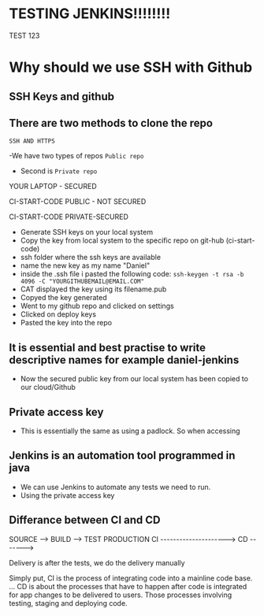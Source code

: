 # TESTING JENKINS!!!!!!!!
TEST 123



# Why should we use SSH with Github

## SSH Keys and github
## There are two methods to clone the repo

    SSH AND HTTPS
   -We have two types of repos ```Public repo```
   - Second is ```Private repo```

YOUR LAPTOP - SECURED

CI-START-CODE
PUBLIC - NOT SECURED

CI-START-CODE
PRIVATE-SECURED

- Generate SSH keys on your local system
- Copy the key from local system to the specific repo on git-hub (ci-start-code)
- ssh folder where the ssh keys are available
- name the new key as my name "Daniel"
- inside the .ssh file i pasted the following code: ```ssh-keygen -t rsa -b 4096 -C "YOURGITHUBEMAIL@EMAIL.COM"```
- CAT displayed the key using its filename.pub
- Copyed the key generated
- Went to my github repo and clicked on settings
- Clicked on deploy keys
- Pasted the key into the repo

## It is essential and best practise to write descriptive names for example daniel-jenkins
- Now the secured public key from our local system has been copied to our cloud/Github

## Private access key
- This is essentially the same as using a padlock. So when accessing 

##  Jenkins is an automation tool programmed in java
- We can use Jenkins to automate any tests we need to run.
- Using the private access key

## Differance between CI and CD

SOURCE --> BUILD --> TEST       PRODUCTION
CI --------------------->       CD ------->

Delivery is after the tests, we do the delivery manually

Simply put, CI is the process of integrating code into a mainline code base. ... CD is about the processes that have to happen after code is integrated for app changes to be delivered to users. Those processes involving testing, staging and deploying code.

